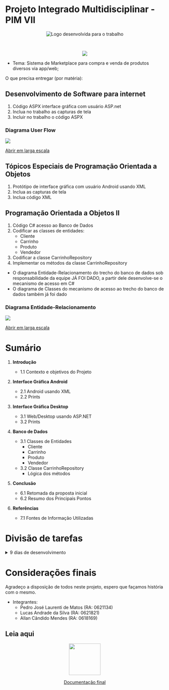 
# Projeto Integrado Multidisciplinar - PIM VII

<div align="center">

![Logo desenvolvida para o trabalho](./img/PIM-VIII-LOGO.png)

<br>

![](https://geps.dev/progress/10)

</div>

- Tema: Sistema de Marketplace para compra e venda de produtos diversos via app/web;

O que precisa entregar (por matéria):

## Desenvolvimento de Software para internet
1. Código ASPX interface gráfica com usuário ASP.net
2. Inclua no trabalho as capturas de tela
3. Incluir no trabalho o código ASPX

### Diagrama User Flow

![](./img/User-Flow.png)

[Abrir em larga escala](./img/User-Flow.pdf)


## Tópicos Especiais de Programação Orientada a Objetos
1. Protótipo de interface gráfica com usuário Android usando XML
2. Inclua as capturas de tela
3. Inclua código XML

## Programação Orientada a Objetos II
1. Código C# acesso ao Banco de Dados
2. Codificar as classes de entidades:
    - Cliente
    - Carrinho
    - Produto
    - Vendedor
3. Codificar a classe CarrinhoRepository
4. Implementar os métodos da classe CarrinhoRepository

- O diagrama Entidade-Relacionamento do trecho do banco de dados sob responsabilidade da equipe JÁ FOI DADO, a partir dele desenvolve-se o mecanismo de acesso em C#
- O diagrama de Classes do mecanismo de acesso ao trecho do banco de dados também já foi dado

### Diagrama Entidade-Relacionamento

![](./img/Diagrama-Entidade-Relacionamento.png)

[Abrir em larga escala](./img/Diagrama-Entidade-Relacionamento.pdf)


# Sumário

1. **Introdução**
    - 1.1 Contexto e objetivos do Projeto

2. **Interface Gráfica Android**
    - 2.1 Android usando XML
    - 2.2 Prints

3. **Interface Gráfica Desktop**
    - 3.1 Web/Desktop usando ASP.NET
    - 3.2 Prints 

4. **Banco de Dados**
    - 3.1 Classes de Entidades
        - Cliente
        - Carrinho
        - Produto
        - Vendedor
    - 3.2 Classe CarrinhoRepository
        - Lógica dos métodos

5. **Conclusão**
    - 6.1 Retomada da proposta inicial
    - 6.2 Resumo dos Principais Pontos

6. **Referências**
    - 7.1 Fontes de Informação Utilizadas




# Divisão de tarefas

<details>

<summary> 9 dias de desenvolvimento </summary>

- [ ] Dia 1:

| Quem fará | Tempo de Execução  | Descrição                                                         | 
|-----------|--------------------|-------------------------------------------------------------------|
| Pedro     | | |
| Lucas     | | |
| Allan     | | |

- [ ] Dia 2:

| Quem fará | Tempo de Execução  | Descrição                                                         | 
|-----------|--------------------|-------------------------------------------------------------------|
| Pedro     | | |
| Lucas     | | |
| Allan     | | |

- [ ] Dia 3:

| Quem fará | Tempo de Execução  | Descrição                                                         | 
|-----------|--------------------|-------------------------------------------------------------------|
| Pedro     | | |
| Lucas     | | |
| Allan     | | |

- [ ] Dia 4:

| Quem fará | Tempo de Execução  | Descrição                                                         | 
|-----------|--------------------|-------------------------------------------------------------------|
| Pedro     | | |
| Lucas     | | |
| Allan     | | |

- [ ] Dia 5:

| Quem fará | Tempo de Execução  | Descrição                                                         | 
|-----------|--------------------|-------------------------------------------------------------------|
| Pedro     | | |
| Lucas     | | |
| Allan     | | |

- [ ] Dia 6:

| Quem fará | Tempo de Execução  | Descrição                                                         | 
|-----------|--------------------|-------------------------------------------------------------------|
| Pedro     | | |
| Lucas     | | |
| Allan     | | |

- [ ] Dia 7:

| Quem fará | Tempo de Execução  | Descrição                                                         | 
|-----------|--------------------|-------------------------------------------------------------------|
| Pedro     | | |
| Lucas     | | |
| Allan     | | |

- [ ] Dia 8:

| Quem fará | Tempo de Execução  | Descrição                                                         | 
|-----------|--------------------|-------------------------------------------------------------------|
| Pedro     | | |
| Lucas     | | |
| Allan     | | |

- [ ] Dia 9:

| Quem fará | Tempo de Execução  | Descrição                                                         | 
|-----------|--------------------|-------------------------------------------------------------------|
| Pedro     | | |
| Lucas     | | |
| Allan     | | |

</details>

# Considerações finais

Agradeço a disposição de todos neste projeto, espero que façamos história com o mesmo.

- Integrantes:
  - Pedro José Laurenti de Matos (RA: 0621134)
  - Lucas Andrade da Silva (RA: 0621821)
  - Allan Cândido Mendes (RA: 0618169)

## Leia aqui

<center>

<img src="img/latex.png" width='100'>

[Documentação final](https://www.pedrolaurenti.orbytesistemas.com/pimviii/PIM-VII.pdf) 

</center>